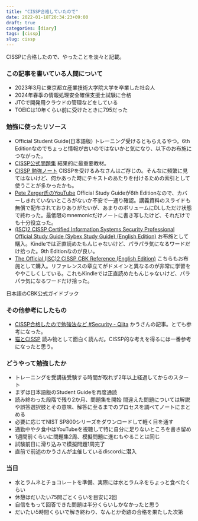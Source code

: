 ```yaml
---
title: "CISSP合格していたので"
date: 2022-01-18T20:34:23+09:00
draft: true
categories: [diary]
tags: [cissp]
slug: cissp
---
```


CISSPに合格したので、やったことを淡々と記載。

### この記事を書いている人間について

- 2023年3月に東京都立産業技術大学院大学を卒業した社会人
- 2024年春季の情報処理安全確保支援士試験に合格
- JTCで開発用クラウドの管理などをしている
- TOEICは10年くらい前に受けたときに795だった

### 勉強に使ったリソース

- Official Student Guide(日本語版)
  トレーニング受けるともらえるやつ。6th Editionなのでちょっと情報が古いのではないかと気になり、以下のお布施につながった。
- [CISSP公式問題集](https://www.amazon.co.jp/dp/B08C7J6SR5/)
  結果的に最重要教材。
- [CISSP 勉強ノート](https://tex2e.github.io/blog/security/cissp-notes)
  CISSPを受けるみなさんはご存じの。そんなに頻繁に見てはないけど、何かあった時にテキストのあたりを付けるための索引として使うことが多かったかも。
- [Pete Zerger氏のYouTube](https://www.youtube.com/watch?v=_nyZhYnCNLA)
  Official Study Guideが6th Editionなので、カバーしきれていないところがないか不安で一通り確認。講義資料のスライドも無償で配布されておりありがたいが、あまりのボリュームにDLしただけ状態で終わった。最低限のmnemonicだけノートに書き写したけど、それだけでも十分役立った。
- [(ISC)2 CISSP Certified Information Systems Security Professional Official Study Guide (Sybex Study Guide) (English Edition)](https://www.amazon.co.jp/dp/B097NHJK9Q)
  お布施として購入。Kindleでは正直読めたもんじゃないけど、パラパラ気になるワードだけ拾った。9th Editionなのが良い。
- [The Official (ISC)2 CISSP CBK Reference (English Edition)](https://www.amazon.co.jp/dp/B09CK6CGC8)
  こちらもお布施として購入。リファレンスの章立てがドメインと異なるのが非常に学習をややこしくしている。これもKindleでは正直読めたもんじゃないけど、パラパラ気になるワードだけ拾った。

日本語のCBK公式ガイドブック

### その他参考にしたもの
- [CISSP合格したので勉強法など #Security - Qiita](https://qiita.com/kau/items/913184212c571943cc92)
  かうさんの記事。とても参考になった。
- [猫とCISSP](https://www.amazon.co.jp/dp/B09G8Y77QG/)
  読み物として面白く読んだ。CISSP的な考えを得るには一番参考になったと思う。

### どうやって勉強したか

- トレーニングを受講後受験する時間が取れず2年以上経過してからのスタート
- まずは日本語版のStudent Guideを再度通読
- 読み終わった段階で残り2か月、問題集を開始
  間違えた問題については解説や誤答選択肢とその意味、解答に至るまでのプロセスを調べてノートにまとめる
- 必要に応じてNIST SP800シリーズをダウンロードして軽く目を通す
- 通勤中や夕食中はYouTubeを視聴して特に自分に足りないところを書き留め
- 1週間前くらいに問題集2周、模擬問題に進むもやることは同じ
- 試験前日に滑り込みで模擬問題1周完了
- 直前で前述のかうさんが主催しているdiscordに潜入

### 当日

- 水とラムネとチョコレートを準備、実際には水とラムネをちょっと食べたくらい
- 休憩はだいたい75問ごとくらいを目安に2回
- 自信をもって回答できた問題は半分くらいしかなかったと思う
- だいたい5時間くらいで解き終わり、なんとか奇跡の合格を果たした次第